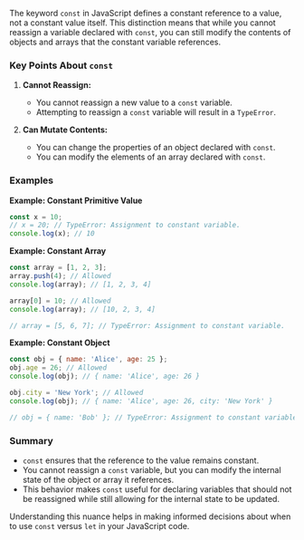 The keyword `const` in JavaScript defines a constant reference to a value, not a constant value itself. This distinction means that while you cannot reassign a variable declared with `const`, you can still modify the contents of objects and arrays that the constant variable references.

### Key Points About `const`

1. **Cannot Reassign:**
   - You cannot reassign a new value to a `const` variable.
   - Attempting to reassign a `const` variable will result in a `TypeError`.

2. **Can Mutate Contents:**
   - You can change the properties of an object declared with `const`.
   - You can modify the elements of an array declared with `const`.

### Examples

**Example: Constant Primitive Value**

```javascript
const x = 10;
// x = 20; // TypeError: Assignment to constant variable.
console.log(x); // 10
```

**Example: Constant Array**

```javascript
const array = [1, 2, 3];
array.push(4); // Allowed
console.log(array); // [1, 2, 3, 4]

array[0] = 10; // Allowed
console.log(array); // [10, 2, 3, 4]

// array = [5, 6, 7]; // TypeError: Assignment to constant variable.
```

**Example: Constant Object**

```javascript
const obj = { name: 'Alice', age: 25 };
obj.age = 26; // Allowed
console.log(obj); // { name: 'Alice', age: 26 }

obj.city = 'New York'; // Allowed
console.log(obj); // { name: 'Alice', age: 26, city: 'New York' }

// obj = { name: 'Bob' }; // TypeError: Assignment to constant variable.
```

### Summary

- `const` ensures that the reference to the value remains constant.
- You cannot reassign a `const` variable, but you can modify the internal state of the object or array it references.
- This behavior makes `const` useful for declaring variables that should not be reassigned while still allowing for the internal state to be updated.

Understanding this nuance helps in making informed decisions about when to use `const` versus `let` in your JavaScript code.
